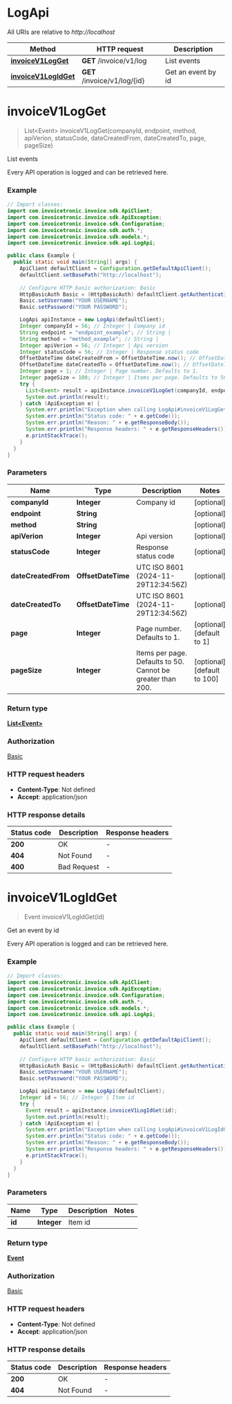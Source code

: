 # LogApi

All URIs are relative to *http://localhost*

| Method | HTTP request | Description |
|------------- | ------------- | -------------|
| [**invoiceV1LogGet**](LogApi.md#invoiceV1LogGet) | **GET** /invoice/v1/log | List events |
| [**invoiceV1LogIdGet**](LogApi.md#invoiceV1LogIdGet) | **GET** /invoice/v1/log/{id} | Get an event by id |


<a id="invoiceV1LogGet"></a>
# **invoiceV1LogGet**
> List&lt;Event&gt; invoiceV1LogGet(companyId, endpoint, method, apiVerion, statusCode, dateCreatedFrom, dateCreatedTo, page, pageSize)

List events

Every API operation is logged and can be retrieved here.

### Example
```java
// Import classes:
import com.invoicetronic.invoice.sdk.ApiClient;
import com.invoicetronic.invoice.sdk.ApiException;
import com.invoicetronic.invoice.sdk.Configuration;
import com.invoicetronic.invoice.sdk.auth.*;
import com.invoicetronic.invoice.sdk.models.*;
import com.invoicetronic.invoice.sdk.api.LogApi;

public class Example {
  public static void main(String[] args) {
    ApiClient defaultClient = Configuration.getDefaultApiClient();
    defaultClient.setBasePath("http://localhost");
    
    // Configure HTTP basic authorization: Basic
    HttpBasicAuth Basic = (HttpBasicAuth) defaultClient.getAuthentication("Basic");
    Basic.setUsername("YOUR USERNAME");
    Basic.setPassword("YOUR PASSWORD");

    LogApi apiInstance = new LogApi(defaultClient);
    Integer companyId = 56; // Integer | Company id
    String endpoint = "endpoint_example"; // String | 
    String method = "method_example"; // String | 
    Integer apiVerion = 56; // Integer | Api version
    Integer statusCode = 56; // Integer | Response status code
    OffsetDateTime dateCreatedFrom = OffsetDateTime.now(); // OffsetDateTime | UTC ISO 8601 (2024-11-29T12:34:56Z)
    OffsetDateTime dateCreatedTo = OffsetDateTime.now(); // OffsetDateTime | UTC ISO 8601 (2024-11-29T12:34:56Z)
    Integer page = 1; // Integer | Page number. Defaults to 1.
    Integer pageSize = 100; // Integer | Items per page. Defaults to 50. Cannot be greater than 200.
    try {
      List<Event> result = apiInstance.invoiceV1LogGet(companyId, endpoint, method, apiVerion, statusCode, dateCreatedFrom, dateCreatedTo, page, pageSize);
      System.out.println(result);
    } catch (ApiException e) {
      System.err.println("Exception when calling LogApi#invoiceV1LogGet");
      System.err.println("Status code: " + e.getCode());
      System.err.println("Reason: " + e.getResponseBody());
      System.err.println("Response headers: " + e.getResponseHeaders());
      e.printStackTrace();
    }
  }
}
```

### Parameters

| Name | Type | Description  | Notes |
|------------- | ------------- | ------------- | -------------|
| **companyId** | **Integer**| Company id | [optional] |
| **endpoint** | **String**|  | [optional] |
| **method** | **String**|  | [optional] |
| **apiVerion** | **Integer**| Api version | [optional] |
| **statusCode** | **Integer**| Response status code | [optional] |
| **dateCreatedFrom** | **OffsetDateTime**| UTC ISO 8601 (2024-11-29T12:34:56Z) | [optional] |
| **dateCreatedTo** | **OffsetDateTime**| UTC ISO 8601 (2024-11-29T12:34:56Z) | [optional] |
| **page** | **Integer**| Page number. Defaults to 1. | [optional] [default to 1] |
| **pageSize** | **Integer**| Items per page. Defaults to 50. Cannot be greater than 200. | [optional] [default to 100] |

### Return type

[**List&lt;Event&gt;**](Event.md)

### Authorization

[Basic](../README.md#Basic)

### HTTP request headers

 - **Content-Type**: Not defined
 - **Accept**: application/json

### HTTP response details
| Status code | Description | Response headers |
|-------------|-------------|------------------|
| **200** | OK |  -  |
| **404** | Not Found |  -  |
| **400** | Bad Request |  -  |

<a id="invoiceV1LogIdGet"></a>
# **invoiceV1LogIdGet**
> Event invoiceV1LogIdGet(id)

Get an event by id

Every API operation is logged and can be retrieved here.

### Example
```java
// Import classes:
import com.invoicetronic.invoice.sdk.ApiClient;
import com.invoicetronic.invoice.sdk.ApiException;
import com.invoicetronic.invoice.sdk.Configuration;
import com.invoicetronic.invoice.sdk.auth.*;
import com.invoicetronic.invoice.sdk.models.*;
import com.invoicetronic.invoice.sdk.api.LogApi;

public class Example {
  public static void main(String[] args) {
    ApiClient defaultClient = Configuration.getDefaultApiClient();
    defaultClient.setBasePath("http://localhost");
    
    // Configure HTTP basic authorization: Basic
    HttpBasicAuth Basic = (HttpBasicAuth) defaultClient.getAuthentication("Basic");
    Basic.setUsername("YOUR USERNAME");
    Basic.setPassword("YOUR PASSWORD");

    LogApi apiInstance = new LogApi(defaultClient);
    Integer id = 56; // Integer | Item id
    try {
      Event result = apiInstance.invoiceV1LogIdGet(id);
      System.out.println(result);
    } catch (ApiException e) {
      System.err.println("Exception when calling LogApi#invoiceV1LogIdGet");
      System.err.println("Status code: " + e.getCode());
      System.err.println("Reason: " + e.getResponseBody());
      System.err.println("Response headers: " + e.getResponseHeaders());
      e.printStackTrace();
    }
  }
}
```

### Parameters

| Name | Type | Description  | Notes |
|------------- | ------------- | ------------- | -------------|
| **id** | **Integer**| Item id | |

### Return type

[**Event**](Event.md)

### Authorization

[Basic](../README.md#Basic)

### HTTP request headers

 - **Content-Type**: Not defined
 - **Accept**: application/json

### HTTP response details
| Status code | Description | Response headers |
|-------------|-------------|------------------|
| **200** | OK |  -  |
| **404** | Not Found |  -  |

